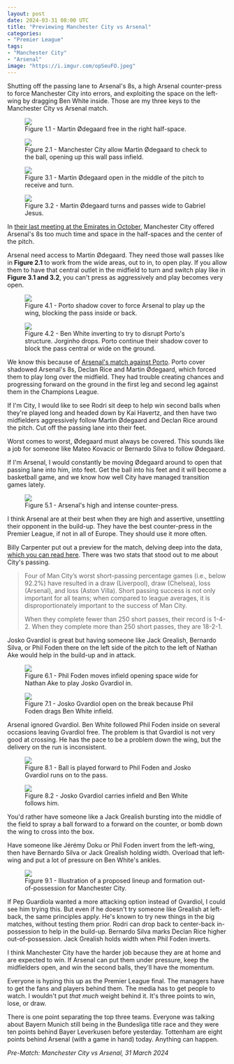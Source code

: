 ```yaml
---
layout: post
date: 2024-03-31 08:00 UTC
title: "Previewing Manchester City vs Arsenal"
categories:
- "Premier League"
tags:
- "Manchester City"
- "Arsenal"
image: "https://i.imgur.com/opSeuFO.jpeg"
---
```


Shutting off the passing lane to Arsenal's 8s, a high Arsenal counter-press to force Manchester City into errors, and exploiting the space on the left-wing by dragging Ben White inside. Those are my three keys to the Manchester City vs Arsenal match.

<!---more--->

<figure>
    <img src="https://i.imgur.com/yHYbWQx.jpg">
    <figcaption>Figure 1.1 - Martin Ødegaard free in the right half-space. </figcaption>
</figure> 

<figure>
    <img src="https://i.imgur.com/p6Icb1L.jpeg">
    <figcaption>Figure 2.1 - Manchester City allow Martin Ødegaard to check to the ball, opening up this wall pass infield. </figcaption>
</figure> 

<figure>
    <img src="https://i.imgur.com/0Ipgakc.jpeg">
    <figcaption>Figure 3.1 - Martin Ødegaard open in the middle of the pitch to receive and turn.</figcaption>
</figure> 

<figure>
    <img src="https://i.imgur.com/N82L9JZ.jpeg">
    <figcaption>Figure 3.2 - Martin Ødegaard turns and passes wide to Gabriel Jesus.</figcaption>
</figure> 

In [their last meeting at the Emirates in October](https://tacticsjournal.com/2023/10/09/arsenal-and-manchester-citys-out-of-possession-battle/), Manchester City offered Arsenal's 8s too much time and space in the half-spaces and the center of the pitch. 

Arsenal need access to Martin Ødegaard. They need those wall passes like in **Figure 2.1** to work from the wide areas, out to in, to open play. If you allow them to have that central outlet in the midfield to turn and switch play like in **Figure 3.1 and 3.2**, you can't press as aggressively and play becomes very open. 

<figure>
    <img src="https://i.imgur.com/ws14VO2.jpeg">
    <figcaption>Figure 4.1 - Porto shadow cover to force Arsenal to play up the wing, blocking the pass inside or back.</figcaption>
</figure> 

<figure>
    <img src="https://i.imgur.com/JNXnaTP.jpeg">
    <figcaption>Figure 4.2 - Ben White inverting to try to disrupt Porto's structure. Jorginho drops. Porto continue their shadow cover to block the pass central or wide on the ground.</figcaption>
</figure> 

We know this because of [Arsenal's match against Porto](https://tacticsjournal.com/2024/03/13/portos-cover-shadow-masterclass-against-arsenal/). Porto cover shadowed Arsenal's 8s, Declan Rice and Martin Ødegaard, which forced them to play long over the midfield. They had trouble creating chances and progressing forward on the ground in the first leg and second leg against them in the Champions League. 

If I'm City, I would like to see Rodri sit deep to help win second balls when they're played long and headed down by Kai Havertz, and then have two midfielders aggressively follow Martin Ødegaard and Declan Rice around the pitch. Cut off the passing lane into their feet. 

Worst comes to worst, Ødegaard must always be covered. This sounds like a job for someone like Mateo Kovacic or Bernardo Silva to follow Ødegaard. 

If I'm Arsenal, I would constantly be moving Ødegaard around to open that passing lane into him, into feet. Get the ball into his feet and it will become a basketball game, and we know how well City have managed transition games lately. 

<figure>
    <img src="https://i.imgur.com/opSeuFO.jpeg">
    <figcaption>Figure 5.1 - Arsenal's high and intense counter-press.</figcaption>
</figure> 


I think Arsenal are at their best when they are high and assertive, unsettling their opponent in the build-up. They have the best counter-press in the Premier League, if not in all of Europe. They should use it more often. 

Billy Carpenter put out a preview for the match, delving deep into the data, [which you can read here](https://billycarpenter.substack.com/p/opposition-analysis-manchester-city). There was two stats that stood out to me about City's passing. 

> Four of Man City’s worst short-passing percentage games (i.e., below 92.2%) have resulted in a draw (Liverpool), draw (Chelsea), loss (Arsenal), and loss (Aston Villa). Short passing success is not only important for all teams; when compared to league averages, it is disproportionately important to the success of Man City.
>  
> When they complete fewer than 250 short passes, their record is 1-4-2. When they complete more than 250 short passes, they are 18-2-1.

Josko Gvardiol is great but having someone like Jack Grealish, Bernardo Silva, or Phil Foden there on the left side of the pitch to the left of Nathan Ake would help in the build-up and in attack. 

<figure>
    <img src="https://i.imgur.com/1C0ZBEn.jpg">
    <figcaption>Figure 6.1 - Phil Foden moves infield opening space wide for Nathan Ake to play Josko Gvardiol in.</figcaption>
</figure> 

<figure>
    <img src="https://i.imgur.com/Y5A5w1s.jpg">
    <figcaption>Figure 7.1 - Josko Gvardiol open on the break because Phil Foden drags Ben White infield.</figcaption>
</figure> 

Arsenal ignored Gvardiol. Ben White followed Phil Foden inside on several occasions leaving Gvardiol free. The problem is that Gvardiol is not very good at crossing. He has the pace to be a problem down the wing, but the delivery on the run is inconsistent. 

<figure>
    <img src="https://i.imgur.com/EPDxVKK.jpeg">
    <figcaption>Figure 8.1 - Ball is played forward to Phil Foden and Josko Gvardiol runs on to the pass.</figcaption>
</figure> 
<figure>
    <img src="https://i.imgur.com/iUd3aT9.jpeg">
    <figcaption>Figure 8.2 - Josko Gvardiol carries infield and Ben White follows him.</figcaption>
</figure> 

You'd rather have someone like a Jack Grealish bursting into the middle of the field to spray a ball forward to a forward on the counter, or bomb down the wing to cross into the box. 

Have someone like Jérémy Doku or Phil Foden invert from the left-wing, then have Bernardo Silva or Jack Grealish holding width. Overload that left-wing and put a lot of pressure on Ben White's ankles.

<figure>
    <img src="https://i.imgur.com/iu8Dwhj.jpeg">
    <figcaption>Figure 9.1 - Illustration of a proposed lineup and formation out-of-possession for Manchester City.</figcaption>
</figure> 

If Pep Guardiola wanted a more attacking option instead of Gvardiol, I could see him trying this. But even if he doesn't try someone like Grealish at left-back, the same principles apply. He's known to try new things in the big matches, without testing them prior. Rodri can drop back to center-back in-possession to help in the build-up. Bernardo Silva marks Declan Rice higher out-of-possession. Jack Grealish holds width when Phil Foden inverts. 

I think Manchester City have the harder job because they are at home and are expected to win. If Arsenal can put them under pressure, keep the midfielders open, and win the second balls, they'll have the momentum. 

Everyone is hyping this up as the Premier League final. The managers have to get the fans and players behind them. The media has to get people to watch. I wouldn't put *that much* weight behind it. It's three points to win, lose, or draw. 

There is one point separating the top three teams. Everyone was talking about Bayern Munich still being in the Bundesliga title race and they were ten points behind Bayer Leverkusen before yesterday. Tottenham are eight points behind Arsenal (with a game in hand) today. Anything can happen. 

*Pre-Match: Manchester City vs Arsenal, 31 March 2024*
